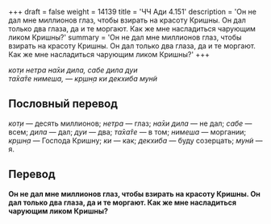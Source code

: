 +++
draft = false
weight = 14139
title = 'ЧЧ Ади 4.151'
description = 'Он не дал мне миллионов глаз, чтобы взирать на красоту Кришны. Он дал только два глаза, да и те моргают. Как же мне насладиться чарующим ликом Кришны?'
summary = 'Он не дал мне миллионов глаз, чтобы взирать на красоту Кришны. Он дал только два глаза, да и те моргают. Как же мне насладиться чарующим ликом Кришны?'
+++

_кот̣и нетра на̄хи дила, сабе дила дуи  
та̄ха̄те нимеша, — кр̣шн̣а ки декхиба мун̃и_

## Пословный перевод

_кот̣и_ — десять миллионов; _нетра_ — глаз; _на̄хи_ _дила_ — не дал; _сабе_ — всем; _дила_ — дал; _дуи_ — два; _та̄ха̄те_ — в том; _нимеша_ — моргании; _кр̣шн̣а_ — Господа Кришну; _ки_ — как; _декхиба_ — буду созерцать; _мун̃и_ — я.

## Перевод

**Он не дал мне миллионов глаз, чтобы взирать на красоту Кришны. Он дал только два глаза, да и те моргают. Как же мне насладиться чарующим ликом Кришны?**

